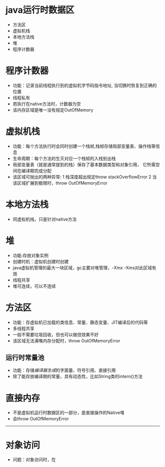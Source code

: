 # java运行时数据区
- 方法区
- 虚拟机栈
- 本地方法栈
- 堆
- 程序计数器
# 程序计数器
- 功能：记录当前线程执行到的虚拟机字节码指令地址, 当切换时恢复到正确的位置
- 线程私有
- 若执行在native方法时，计数器为空
- 该内存区域是唯一没有规定OutOfMemory
# 虚拟机栈
- 功能：每个方法执行时会同时创建一个栈帧,栈帧存储局部变量表、操作栈等信息
- 生命周期：每个方法的生灭对应一个栈帧的入栈到出栈
- 局部变量表（就是通常提到的栈）保存了基本数据类型和对象引用， 它所需空间在编译期完成分配
- 该区域可抛出的两种异常:
1 栈深度超出规定throw stackOverflowError
2 当该区域扩展到极限时，throw OutOfMemoryError    
# 本地方法栈
- 同虚拟机栈，只是针对native方法
# 堆
- 功能:存放对象实例
- 创建时机：虚拟机创建时创建
- java虚拟机管理的最大一块区域，gc主要对堆管理，-Xmx -Xms对此区域有效
- 线程共享
- 堆可连续，可以不连续
# 方法区
- 功能：存虚拟机已加载的类信息、常量、静态变量、JIT编译后的代码等
- 多线程共享
- 一般不需要垃圾回收，但也可以做但效果不好
- 该区域无法满嘴内存分配时，throw OutOfMemoryError
## 运行时常量池
- 功能：存储*编译器生成*的字面量、符号引用、直接引用
- 除了能存放编译期的常量，具有动态性，比如String类的intern()方法
# 直接内存
- 不是虚拟机运行时数据区的一部分，是直接操作的Native堆
- 会throw OutOfMemoryError

***

# 对象访问
- 问题：对象访问时，在





